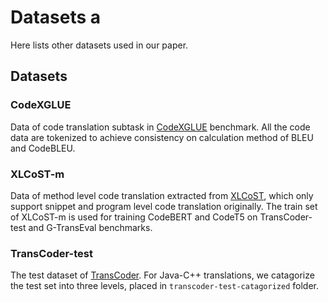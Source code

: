 # Datasets a
Here lists other datasets used in our paper.

## Datasets 

### CodeXGLUE
Data of code translation subtask in [CodeXGLUE](https://microsoft.github.io/CodeXGLUE/) benchmark. All the code data are tokenized to achieve consistency on calculation method of BLEU and CodeBLEU.

### XLCoST-m
Data of method level code translation extracted from [XLCoST](https://github.com/reddy-lab-code-research/XLCoST), which only support snippet and program level code translation originally. The train set of XLCoST-m is used for training CodeBERT and CodeT5 on TransCoder-test and G-TransEval benchmarks.

### TransCoder-test
The test dataset of [TransCoder](https://github.com/facebookresearch/CodeGen/tree/main/data/test_dataset). For Java-C++ translations, we catagorize the test set into three levels, placed in `transcoder-test-catagorized` folder.

